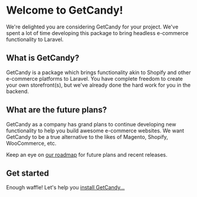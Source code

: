 # Welcome to GetCandy!

We're delighted you are considering GetCandy for your project. We've spent a lot of time developing this package to bring headless e-commerce functionality to Laravel.

## What is GetCandy?

GetCandy is a package which brings functionality akin to Shopify and other e-commerce platforms to Laravel. You have complete freedom to create your own storefront(s), but we've already done the hard work for you in the backend.

## What are the future plans?

GetCandy as a company has grand plans to continue developing new functionality to help you build awesome e-commerce websites. We want GetCandy to be a true alternative to the likes of Magento, Shopify, WooCommerce, etc.

Keep an eye on [our roadmap](https://portal.productboard.com/getcandy/1-getcandy) for future plans and recent releases.

## Get started

Enough waffle! Let's help you [install GetCandy...](/installation.html)